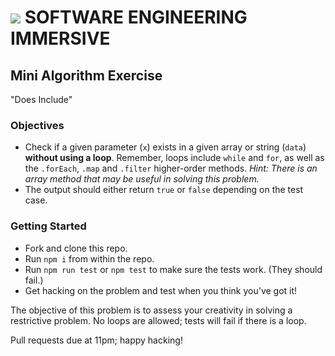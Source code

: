 # ![](https://ga-dash.s3.amazonaws.com/production/assets/logo-9f88ae6c9c3871690e33280fcf557f33.png) SOFTWARE ENGINEERING IMMERSIVE

## Mini Algorithm Exercise

"Does Include"

### Objectives

- Check if a given parameter (`x`) exists in a given array or string (`data`) **without using a loop**. Remember, loops include `while` and `for`, as well as the `.forEach`, `.map` and `.filter` higher-order methods. _Hint: There is an array method that may be useful in solving this problem._
- The output should either return `true` or `false` depending on the test case.

### Getting Started

- Fork and clone this repo.
- Run `npm i` from within the repo.
- Run `npm run test` or `npm test` to make sure the tests work. (They should fail.)
- Get hacking on the problem and test when you think you've got it!

The objective of this problem is to assess your creativity in solving a restrictive problem. No loops are allowed; tests will fail if there is a loop.

Pull requests due at 11pm; happy hacking!
